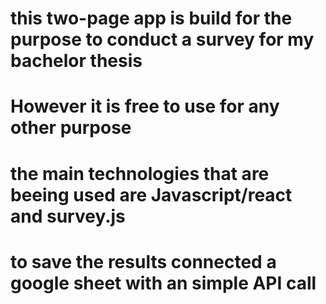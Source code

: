 # this  two-page app is build for the purpose to conduct a survey for my bachelor thesis

# However it is free to use for any other purpose

# the main technologies that are beeing used are Javascript/react and survey.js 

# to save the results connected a google sheet with an simple API call
